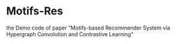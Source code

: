 # Motifs-Res
the Demo code of paper "Motifs-based Recommender System via Hypergraph Convolution and Contrastive Learning"

